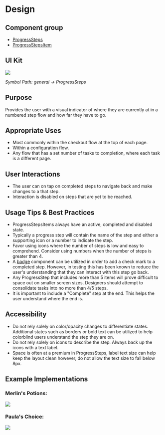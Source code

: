 # Design

## Component group

- [ProgressSteps](#!/ProgressSteps)
- [ProgressStepsItem](#!/ProgressStepsItem)

## UI Kit

![](../../assets/images/components/progress-steps/progresssteps-uikit.png)

*Symbol Path: general -> ProgressSteps*

## Purpose

Provides the user with a visual indicator of where they are currently at in a numbered step flow and how far they have to go.

## Appropriate Uses

- Most commonly within the checkout flow at the top of each page.
- Within a configuration flow.
- Any flow that has a set number of tasks to completion, where each task is a different page.

## User Interactions

- The user can on tap on completed steps to navigate back and make changes to a that step.
- Interaction is disabled on steps that are yet to be reached.

## Usage Tips & Best Practices

- ProgressStepsItems always have an active, completed and disabled state.
- Typically a progress step will contain the name of the step and either a supporting icon or a number to indicate the step.
- Favor using icons where the number of steps is low and easy to comprehend. Consider using numbers when the number of steps is greater than 4.
- A [badge](#!/Badge) component can be utilized in order to add a check mark to a completed step. However, in testing this has been known to reduce the user's understanding that they can interact with this step go back.
- Any ProgressStep that includes more than 5 items will prove difficult to space out on smaller screen sizes. Designers should attempt to consolidate tasks into no more than 4/5 steps.
- It is important to include a "Complete" step at the end. This helps the user understand where the end is.

## Accessibility

- Do not rely solely on color/opacity changes to differentiate states. Additional states such as borders or bold text can be utilized to help colorblind users understand the step they are on.
- Do not rely solely on icons to describe the step. Always back up the icons with a text label.
- Space is often at a premium in ProgressSteps, label text size can help keep the layout clean however, do not allow the text size to fall below 8px.

## Example Implementations

### Merlin's Potions:

![](../../assets/images/components/progress-steps/progresssteps-merlins.png)

### Paula's Choice:

![](../../assets/images/components/progress-steps/progresssteps-paulas.png)
